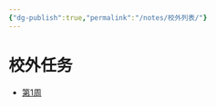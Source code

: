 ```yaml
---
{"dg-publish":true,"permalink":"/notes/校外列表/"}
---
```


# 校外任务

- [第1周](https://vocal-marigold-a2107c.netlify.app/notes/2024-01-01-Mon校外/)